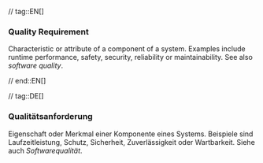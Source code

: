 // tag::EN[]
### Quality Requirement

Characteristic or attribute of a component of a system. Examples include
runtime performance, safety, security, reliability or maintainability.
See also _software quality_.


// end::EN[]

// tag::DE[]
### Qualitätsanforderung

Eigenschaft oder Merkmal einer Komponente eines Systems. Beispiele
sind Laufzeitleistung, Schutz, Sicherheit, Zuverlässigkeit oder
Wartbarkeit. Siehe auch *Softwarequalität*.

